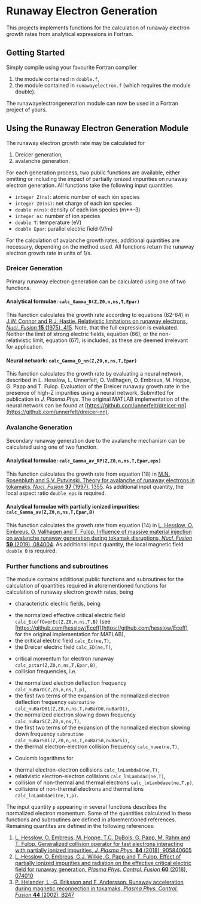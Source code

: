 # Runaway Electron Generation 
This projects implements functions for the calculation of runaway electron growth rates from analytical expressions in Fortran.

## Getting Started
Simply compile using your favourite Fortran compiler

1. the module contained in `double.f`, 
2. the module contained in `runawayelectron.f` (which requires the module double).

The runawayelectrongeneration module can now be used in a Fortran project of yours.

## Using the Runaway Electron Generation Module
The runaway electron growth rate may be calculated for 

1.  Dreicer generation,
2.  avalanche generation.

For each generation process, two public functions are available, either omitting or including the impact of partially ionized impurities on runaway electron generation. All functions take the following input quantities

* `integer Z(ns)`: atomic number of each ion species
* `integer Z0(ns)`: net charge of each ion species
* `double n(ns)`: density of each ion species (m\*\*-3)
* `integer ns`: number of ion species
* `double T`: temperature (eV)
* `double Epar`: parallel electric field (V/m)

For the calculation of avalanche growth rates, additional quantities are necessary, depending on the method used. All functions return the runaway electron growth rate in units of 1/s.

### Dreicer Generation
Primary runaway electron generation can be calculated using one of two functions.

#### Analytical formulae: `calc_Gamma_D(Z,Z0,n,ns,T,Epar)`
This function calculates the growth rate according to equations (62-64) in [J.W. Connor and R.J. Hastie. Relativistic limitations on runaway electrons, *Nucl. Fusion* **15** (1975), 415](https://doi.org/10.1088/0029-5515/15/3/007). Note, that the full expression is evaluated. Neither the limit of strong electric fields, equation (66), or the non-relativistic limit, equation (67), is included, as these are deemed irrelevant for application.

#### Neural network: `calc_Gamma_D_nn(Z,Z0,n,ns,T,Epar)`
This function calculates the growth rate by evaluating a neural network, described in L. Hesslow, L. Unnerfelt, O. Vallhagen, O. Embreus, M. Hoppe, G. Papp and T. Fulop. Evaluation of the Dreicer runaway growth rate in the presence of high-Z impurities using a neural network, Submitted for publication in *J. Plasma Phys*. The original MATLAB implementation of the neural network can be found at [https://github.com/unnerfelt/dreicer-nn](https://github.com/unnerfelt/dreicer-nn).

### Avalanche Generation
Secondary runaway generation due to the avalanche mechanism can be calculated using one of two function.

#### Analytical formulae: `calc_Gamma_av_RP(Z,Z0,n,ns,T,Epar,eps)`
This function calculates the growth rate from equation (18) in [M.N. Rosenbluth and S.V. Putvinski. Theory for avalanche of runaway electrons in tokamaks, *Nucl. Fusion* **37** (1997), 1355](https://doi.org/10.1088/0029-5515/37/10/I03). As additional input quantity, the local aspect ratio `double eps` is required.

#### Analytical formulae with partially ionized impurities: `calc_Gamma_av(Z,Z0,n,ns,T,Epar,B)`
This function calculates the growth rate from equation (14) in [L. Hesslow, O. Embreus, O. Vallhagen and T. Fulop. Influence of massive material injection on avalanche runaway generation during tokamak disruptions, *Nucl. Fusion* **59** (2019), 084004](https://doi.org/10.1088/1741-4326/ab26c2). As additional input quantity, the local magnetic field `double B` is required.

### Further functions and subroutines
The module contains additional public functions and subroutines for the calculation of quantities required in aforementioned functions for calculation of runaway electron growth rates, being

* characteristic electric fields, being 
 - the normalized effective critical electric field `calc_EceffOverEc(Z,Z0,n,ns,T,B)` (see [https://github.com/hesslow/Eceff](https://github.com/hesslow/Eceff) for the original implementation for MATLAB), 
 - the critical electric field `calc_Ec(ne,T)`, 
 - the Dreicer electric field `calc_ED(ne,T)`,
* critical momentum for electron runaway `calc_pstar(Z,Z0,n,ns,T,Epar,B)`,
* collision frequencies, i.e. 
 - the normalized electron deflection frequency `calc_nuBarD(Z,Z0,n,ns,T,p)`, 
 - the first two terms of the expansion of the normalized electron deflection frequency `subroutine calc_nuBarD01(Z,Z0,n,ns,T,nuBarD0,nuBarD1)`, 
 - the normalized electron slowing down frequency `calc_nuBarS(Z,Z0,n,ns,T)`, 
 - the first two terms of the expansion of the normalized electron slowing down frequency `subroutine calc_nuBarS01(Z,Z0,n,ns,T,nuBarS0,nuBarS1)`, 
 - the thermal electron-electron collision frequency `calc_nuee(ne,T)`,
* Coulomb logarithms for 
 - thermal electron-electron collisions `calc_lnLambda0(ne,T)`, 
 - relativistic electron-electron collisions `calc_lnLambdac(ne,T)`, 
 - collision of non-thermal and thermal electrons `calc_lnLambdaee(ne,T,p)`,
 - collisions of non-thermal electrons and thermal ions `calc_lnLambdaei(ne,T,p)`.

The input quantity `p` appearing in several functions describes the normalized electron momentum. Some of the quantities calculated in these functions and subroutines are defined in aforementioned references. Remaining quantites are defined in the following references:

1. [L. Hesslow, O. Embreus, M. Hoppe, T.C. DuBois, G. Papp, M. Rahm and T. Fulop. Generalized collision operator for fast electrons interacting with partially ionized impurities, *J. Plasma Phys.* **84** (2018), 905840605](https://doi.org/10.1017/S0022377818001113)
2. [L. Hesslow, O. Embreus, G.J. Wilkie, G. Papp and T. Fulop. Effect of partially ionized impurities and radiation on the effective critical electric field for runaway generation, *Plasma Phys. Control. Fusion* **60** (2018), 074010](https://doi.org/10.1088/1361-6587/aac33e)
3. [P. Helander, L.-G. Eriksson and F. Andersson. Runaway acceleration during magnetic reconnection in tokamaks, *Plasma Phys. Control. Fusion* **44** (2002), B247](https://doi.org/10.1088/0741-3335/44/12B/318)
